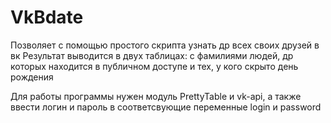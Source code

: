 # VkBdate

Позволяет с помощью простого скрипта узнать др всех своих друзей в вк
Результат выводится в двух таблицах: с фамилиями людей, др которых находится в публичном доступе и тех, у кого скрыто день рождения

Для работы программы нужен модуль PrettyTable и vk-api, а также ввести логин и пароль в соответсвующие переменные login и password
